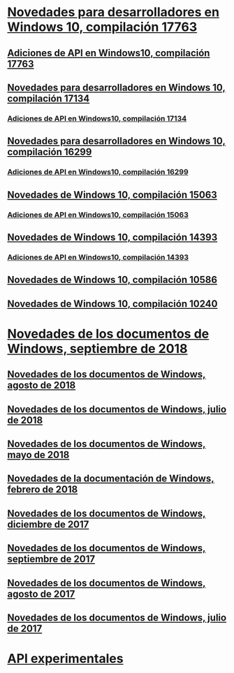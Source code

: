 # [Novedades para desarrolladores en Windows 10, compilación 17763](../whats-new/windows-10-build-17763.md)
## [Adiciones de API en Windows10, compilación 17763](../whats-new/windows-10-build-17763-api-diff.md)
## [Novedades para desarrolladores en Windows 10, compilación 17134](../whats-new/windows-10-build-17134.md)
### [Adiciones de API en Windows10, compilación 17134](../whats-new/windows-10-build-17134-api-diff.md)
## [Novedades para desarrolladores en Windows 10, compilación 16299](../whats-new/windows-10-build-16299.md)
### [Adiciones de API en Windows10, compilación 16299](../whats-new/windows-10-build-16299-api-diff.md)
## [Novedades de Windows 10, compilación 15063](../whats-new/windows-10-build-15063.md)
### [Adiciones de API en Windows10, compilación 15063](../whats-new/windows-10-build-15063-api-diff.md)
## [Novedades de Windows 10, compilación 14393](../whats-new/windows-10-build-14393.md)
### [Adiciones de API en Windows10, compilación 14393](../whats-new/windows-10-build-14393-api-diff.md)
## [Novedades de Windows 10, compilación 10586](../whats-new/windows-10-build-10586.md)
## [Novedades de Windows 10, compilación 10240](../whats-new/windows-10-build-10240.md)
# [Novedades de los documentos de Windows, septiembre de 2018](../whats-new/windows-docs-september-2018.md)
## [Novedades de los documentos de Windows, agosto de 2018](../whats-new/windows-docs-august-2018.md)
## [Novedades de los documentos de Windows, julio de 2018](../whats-new/windows-docs-july-2018.md)
## [Novedades de los documentos de Windows, mayo de 2018](../whats-new/windows-docs-may-2018.md)
## [Novedades de la documentación de Windows, febrero de 2018](../whats-new/windows-docs-february-2018.md)
## [Novedades de los documentos de Windows, diciembre de 2017](../whats-new/windows-docs-december-2017.md)
## [Novedades de los documentos de Windows, septiembre de 2017](../whats-new/windows-docs-september-2017.md)
## [Novedades de los documentos de Windows, agosto de 2017](../whats-new/windows-docs-august-2017.md)
## [Novedades de los documentos de Windows, julio de 2017](../whats-new/windows-docs-july-2017.md)
# [API experimentales](../whats-new/experimental-apis.md)